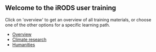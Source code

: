 ## Welcome to the iRODS user training

Click on 'overview' to get an overview of all training materials,
or choose one of the other options for a specific learning path.

- [Overview](overview.md)
- [Climate research](climate.md)
- [Humanities](humanities.md)

